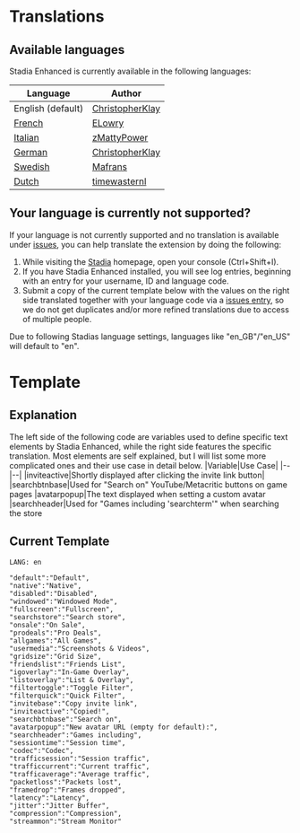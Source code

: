 
# Translations

## Available languages
Stadia Enhanced is currently available in the following languages:

| Language | Author |
|--|--|
| English (default) | [ChristopherKlay](https://github.com/ChristopherKlay) |
| [French](https://github.com/ChristopherKlay/StadiaEnhanced/issues/8) | [ELowry](https://github.com/ELowry) |
| [Italian](https://github.com/ChristopherKlay/StadiaEnhanced/issues/7) | [zMattyPower](https://github.com/zMattyPower) |
| [German](https://github.com/ChristopherKlay/StadiaEnhanced/issues/13) | [ChristopherKlay](https://github.com/ChristopherKlay) |
| [Swedish](https://github.com/ChristopherKlay/StadiaEnhanced/issues/11) | [Mafrans](https://github.com/Mafrans) |
| [Dutch](https://github.com/ChristopherKlay/StadiaEnhanced/issues/9) | [timewasternl](https://github.com/timewasternl) |

## Your language is currently not supported?
If your language is not currently supported and no translation is available under [issues](https://github.com/ChristopherKlay/StadiaEnhanced/issues?q=is%3Aissue+label%3Atranslation+), you can help translate the extension by doing the following:

1. While visiting the [Stadia](https://stadia.com/) homepage, open your console (Ctrl+Shift+I).
2. If you have Stadia Enhanced installed, you will see log entries, beginning with an entry for your username, ID and language code.
3. Submit a copy of the current template below with the values on the right side translated together with your language code via a [issues entry](https://github.com/ChristopherKlay/StadiaEnhanced/issues), so we do not get duplicates and/or more refined translations due to access of multiple people.

Due to following Stadias language settings, languages like "en_GB"/"en_US" will default to "en".
# Template

## Explanation
The left side of the following code are variables used to define specific text elements by Stadia Enhanced, while the right side features the specific translation. Most elements are self explained, but I will list some more complicated ones and their use case in detail below.
|Variable|Use Case|
|--|--|
|inviteactive|Shortly displayed after clicking the invite link button|
|searchbtnbase|Used for "Search on" YouTube/Metacritic buttons on game pages
|avatarpopup|The text displayed when setting a custom avatar
|searchheader|Used for "Games including 'searchterm'" when searching the store

## Current Template

    LANG: en
    
    "default":"Default",
    "native":"Native",
    "disabled":"Disabled",
    "windowed":"Windowed Mode",
    "fullscreen":"Fullscreen",
    "searchstore":"Search store",
    "onsale":"On Sale",
    "prodeals":"Pro Deals",
    "allgames":"All Games",
    "usermedia":"Screenshots & Videos",
    "gridsize":"Grid Size",
    "friendslist":"Friends List",
    "igoverlay":"In-Game Overlay",
    "listoverlay":"List & Overlay",
    "filtertoggle":"Toggle Filter",
    "filterquick":"Quick Filter",
    "invitebase":"Copy invite link",
    "inviteactive":"Copied!",
    "searchbtnbase":"Search on",
    "avatarpopup":"New avatar URL (empty for default):",
    "searchheader":"Games including",
    "sessiontime":"Session time",
    "codec":"Codec",
    "trafficsession":"Session traffic",
    "trafficcurrent":"Current traffic",
    "trafficaverage":"Average traffic",
    "packetloss":"Packets lost",
    "framedrop":"Frames dropped",
    "latency":"Latency",
    "jitter":"Jitter Buffer",
    "compression":"Compression",
    "streammon":"Stream Monitor"
